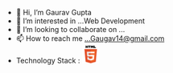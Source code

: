 - 👋 Hi, I’m Gaurav Gupta
- 👀 I’m interested in ...Web Development
- 💞️ I’m looking to collaborate on ...
- 📫 How to reach me ...Gaugav14@gmail.com
- Technology Stack :
  <img alt="HTML" width="35px" src="https://raw.githubusercontent.com/github/explore/80688e429a7d4ef2fca1e82350fe8e3517d3494d/topics/html/html.png" />

<!---
pygau14/pygau14 is a ✨ special ✨ repository because its `README.md` (this file) appears on your GitHub profile.
You can click the Preview link to take a look at your changes.
--->
